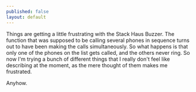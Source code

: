 ```yaml
---
published: false
layout: default
---
```


Things are getting a little frustrating with the Stack Haus Buzzer. The function that was supposed to be calling several phones in sequence turns out to have been making the calls simultaneously. So what happens is that only one of the phones on the list gets called, and the others never ring. So now I'm trying a bunch of different things that I really don't feel like describing at the moment, as the mere thought of them makes me frustrated.

Anyhow.


